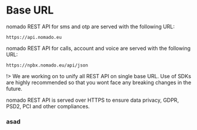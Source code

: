 # Base URL


nomado REST API for sms and otp are served with the following URL:

```
https://api.nomado.eu
```

nomado REST API for calls, account and voice are served with the following URL:

```
https://npbx.nomado.eu/api/json
```

!> We are working on to unify all REST API on single base URL. Use of SDKs are highly recommended so that you wont face any breaking changes in the future.

nomado REST API is served over HTTPS to ensure data privacy, GDPR, PSD2, PCI and other compliances. 


### asad